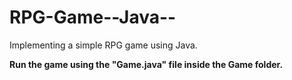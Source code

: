# RPG-Game--Java--
Implementing a simple RPG game using Java.

**Run the game using the "Game.java" file inside the Game folder.**
